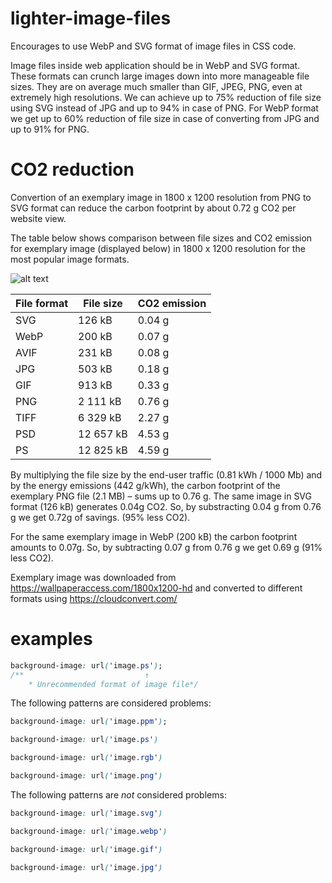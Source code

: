 # lighter-image-files

Encourages to use WebP and SVG format of image files in CSS code.

Image files inside web application should be in WebP and SVG format. These formats can crunch large images down into more manageable file sizes. They are on average much smaller than GIF, JPEG, PNG, even at extremely high resolutions. We can achieve up to 75% reduction of file size using SVG instead of JPG and up to 94% in case of PNG. For WebP format we get up to 60% reduction of file size in case of converting from JPG and up to 91% for PNG.

# CO2 reduction

Convertion of an exemplary image in 1800 x 1200 resolution from PNG to SVG format can reduce the carbon footprint by about 0.72 g CO2 per website view.

The table below shows comparison between file sizes and CO2 emission for exemplary image (displayed below) in 1800 x 1200 resolution for the most popular image formats.

![alt text](https://github.com/ec0lint/ec0lint-style/blob/main/exemplary_image.webp)

| File format | File size | CO2 emission |
| ----------- | --------- | ------------ |
| SVG         | 126 kB    | 0.04 g       |
| WebP        | 200 kB    | 0.07 g       |
| AVIF        | 231 kB    | 0.08 g       |
| JPG         | 503 kB    | 0.18 g       |
| GIF         | 913 kB    | 0.33 g       |
| PNG         | 2 111 kB  | 0.76 g       |
| TIFF        | 6 329 kB  | 2.27 g       |
| PSD         | 12 657 kB | 4.53 g       |
| PS          | 12 825 kB | 4.59 g       |

By multiplying the file size by the end-user traffic (0.81 kWh / 1000 Mb) and by the energy emissions (442 g/kWh), the carbon footprint of the exemplary PNG file (2.1 MB) – sums up to 0.76 g. The same image in SVG format (126 kB) generates 0.04g CO2. So, by substracting 0.04 g from 0.76 g we get 0.72g of savings. (95% less CO2).

For the same exemplary image in WebP (200 kB) the carbon footprint amounts to 0.07g. So, by subtracting 0.07 g from 0.76 g we get 0.69 g (91% less CO2).

Exemplary image was downloaded from https://wallpaperaccess.com/1800x1200-hd and converted to different formats using https://cloudconvert.com/

# examples

<!-- prettier-ignore -->
```css
background-image: url('image.ps');
/**                           ↑
    * Unrecommended format of image file*/
```

The following patterns are considered problems:

<!-- prettier-ignore -->
```css
background-image: url('image.ppm');
```

<!-- prettier-ignore -->
```css
background-image: url('image.ps')
```

<!-- prettier-ignore -->
```css
background-image: url('image.rgb')
```

<!-- prettier-ignore -->
```css
background-image: url('image.png')
```

The following patterns are _not_ considered problems:

<!-- prettier-ignore -->
```css
background-image: url('image.svg')
```

<!-- prettier-ignore -->
```css
background-image: url('image.webp')
```

<!-- prettier-ignore -->
```css
background-image: url('image.gif')
```

<!-- prettier-ignore -->
```css
background-image: url('image.jpg')
```
